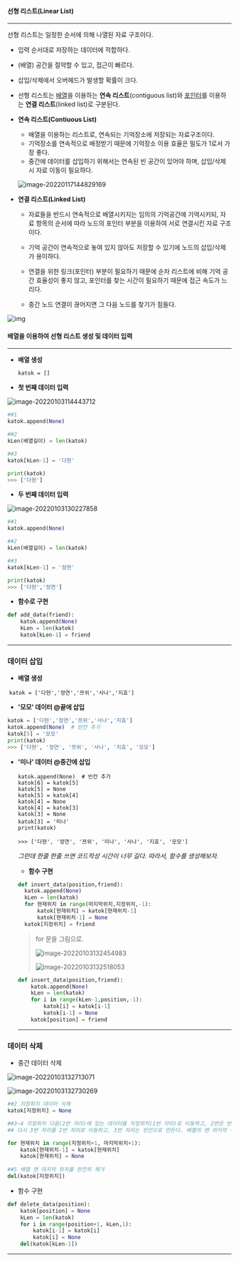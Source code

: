 #### 선형 리스트(Linear List)

---

선형 리스트는 일정한 순서에 의해 나열된 자료 구조이다.

- 입력 순서대로 저장하는 데이터에 적합하다.
- (배열) 공간을 절약할 수 있고, 접근이 빠르다.
- 삽입/삭제에서 오버헤드가 발생할 확률이 크다.

- 선형 리스트는 <u>배열</u>을 이용하는 **연속 리스트**(contiguous list)와 <u>포인터</u>를 이용하는 **연결 리스트**(linked list)로 구분된다.

- **연속 리스트(Contiuous List)**

  - 배열을 이용하는 리스트로, 연속되는 기억장소에 저장되는 자료구조이다.
  - 기억장소를 연속적으로 배정받기 때문에 기억장소 이용 효율은 밀도가 1로서 가장 좋다.
  - 중간에 데이터를 삽입하기 위해서는 연속된 빈 공간이 있어야 하며, 삽입/삭제 시 자료 이동이 필요하다.

  

  ![image-20220117144829169](assets/linear%20list/image-20220117144829169.png)



- **연결 리스트(Linked List)**

  - 자료들을 반드시 연속적으로 배열시키지는 임의의 기억공간에 기억시키되, 자료 항목의 순서에 따라 노드의 포인터 부분을 이용하여 서로 연결시킨 자료 구조이다.

  - 기억 공간이 연속적으로 놓여 있지 않아도 저장할 수 있기에 노드의 삽입/삭제가 용이하다.

  - 연결을 위한 링크(포인터) 부분이 필요하기 때문에 순차 리스트에 비해 기억 공간 효율성이 좋지 않고, 포인터를 찾는 시간이 필요하기 때문에 접근 속도가 느리다.

  - 중간 노드 연결이 끊어지면 그 다음 노드를 찾기가 힘들다.

    

![img](assets/linear%20list/408px-Singly-linked-list.svg.png)







#### 배열을 이용하여 선형 리스트 생성 및 데이터 입력

---

- **배열 생성**

  `katok = []`

- **첫 번째 데이터 입력**

![image-20220103114443712](assets/linear%20list/image-20220103114443712.png)

```python
##1
katok.append(None)

##2
kLen(배열길이) = len(katok)

##3
katok[kLen-1] = '다현'

print(katok)
>>> ['다현']
```



- **두 번째 데이터 입력**

![image-20220103130227858](assets/linear%20list/image-20220103130227858.png)

```python
##1
katok.append(None)

##2
kLen(배열길이) = len(katok)

##3
katok[kLen-1] = '정연'

print(katok)
>>> ['다현','정연']
```



- **함수로 구현**

```python
def add_data(friend):
    katok.append(None)
    kLen = len(katok)
    katok[kLen-1] = friend
```



---

### 데이터 삽입

- **배열 생성**

​		`katok = ['다현','정연','쯔위','사나','지효']`



- **'모모' 데이터 @끝에 삽입**

```python
katok = ['다현','정연','쯔위','사나','지효']
katok.append(None)  # 빈칸 추가
katok[5] = '모모'
print(katok)
>>> ['다현', '정연', '쯔위', '사나', '지효', '모모']
```



- **'미나' 데이터 @중간에 삽입**

  ```
  katok.append(None)  # 빈칸 추가
  katok[6] = katok[5]
  katok[5] = None
  katok[5] = katok[4]
  katok[4] = None
  katok[4] = katok[3]
  katok[3] = None
  katok[3] = '미나'
  print(katok)
  
  >>> ['다현', '정연', '쯔위', '미나', '사나', '지효', '모모']
  ```

  *그런데 한줄 한줄 쓰면 코드작성 시간이 너무 길다. 따라서, 함수를 생성해보자.*

  - **함수 구현**

  ```python
  def insert_data(position,friend):
    katok.append(None)
    kLen = len(katok)
    for 현재위치 in range(마지막위치,지정위치,-1):
        katok[현재위치] = katok[현재위치-1]
        katok[현재위치-1] = None
    katok[지정위치] = friend
  ```

  > for 문을 그림으로.
  >
  > ![image-20220103132454983](assets/linear%20list/image-20220103132454983.png)
  >
  > ![image-20220103132518053](assets/linear%20list/image-20220103132518053.png)

  ```python
  def insert_data(position,friend):
      katok.append(None)
      kLen = len(katok)
      for i in range(kLen-1,position,-1):
          katok[i] = katok[i-1]
          katok[i-1] = None
      katok[position] = friend
  ```

  ---



### 데이터 삭제

- 중간 데이터 삭제

![image-20220103132713071](assets/linear%20list/image-20220103132713071.png)

![image-20220103132730269](assets/linear%20list/image-20220103132730269-16440675168801.png)



```python
##2 지정위치 데이터 삭제
katok[지정위치] = None

##3~4 지정위치 다음(2번 자리)에 있는 데이터를 지정위치(1번 자리)로 이동하고, 2번은 빈칸으로 만든다.
## 다시 3번 자리를 2번 자리로 이동하고, 3번 자리는 빈칸으로 만든다. 배열의 맨 마지막 위치가 앞 칸으로 이동할 때까지 반복한 후 멈춘다.

for 현재위치 in range(지정위치+1, 마지막위치+1):
	katok[현재위치-1] = katok[현재위치]
	katok[현재위치] = None
    
##5 배열 맨 마지막 위치를 완전히 제거
del(katok[지정위치])
```

- 함수 구현

```python
def delete_data(position):
    katok[position] = None
    kLen = len(katok)
    for i in range(position+1, kLen,1):
        katok[i-1] = katok[i]
        katok[i] = None
    del(katok[kLen-1])
```

---

